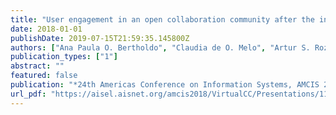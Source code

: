 ```yaml
---
title: "User engagement in an open collaboration community after the insertion of a game design element: An online field experiment"
date: 2018-01-01
publishDate: 2019-07-15T21:59:35.145800Z
authors: ["Ana Paula O. Bertholdo", "Claudia de O. Melo", "Artur S. Rozestraten", "Marco Aurélio Gerosa", "Heather O'Brien"]
publication_types: ["1"]
abstract: ""
featured: false
publication: "*24th Americas Conference on Information Systems, AMCIS 2018, New Orleans, LA, USA, August 16-18, 2018*"
url_pdf: "https://aisel.aisnet.org/amcis2018/VirtualCC/Presentations/11"
---
```


